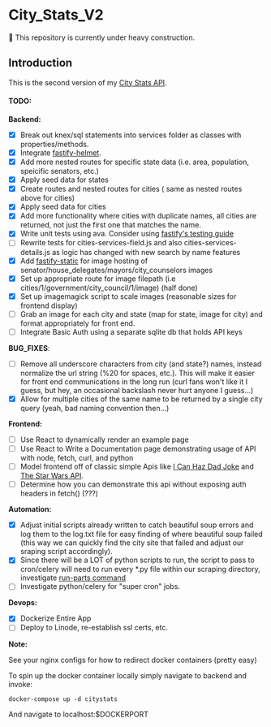 # City_Stats_V2

:construction: This repository is currently under heavy construction.

## Introduction

This is the second version of my [City Stats API](https://citystats.xyz/states/).

#### TODO:

**Backend:**

-   [x] Break out knex/sql statements into services folder as classes with properties/methods.
-   [x] Integrate [fastify-helmet](https://github.com/fastify/fastify-helmet).
-   [x] Add more nested routes for specific state data (i.e. area, population, speicific senators, etc.)
-   [x] Apply seed data for states
-   [x] Create routes and nested routes for cities ( same as nested routes above for cities)
-   [x] Apply seed data for cities
-   [x] Add more functionality where cities with duplicate names, all cities are returned, not just the first one that matches the name.
-   [x] Write unit tests using ava. Consider using [fastify's testing guide](https://fastify.dev/docs/latest/Guides/Testing)
-   [ ] Rewrite tests for cities-services-field.js and also cities-services-details.js as logic has changed with new search by name features
-   [x] Add [fastify-static](https://github.com/fastify/fastify-static) for image hosting of senator/house_delegates/mayors/city_counselors images
-   [x] Set up appropriate route for image filepath (i.e cities/1/government/city_council/1/image) (half done)
-   [x] Set up imagemagick script to scale images (reasonable sizes for frontend display)
-   [ ] Grab an image for each city and state (map for state, image for city) and format appropriately for front end.
-   [ ] Integrate Basic Auth using a separate sqlite db that holds API keys

**BUG_FIXES**:

-   [ ] Remove all underscore characters from city (and state?) names, instead normalize the url string (%20 for spaces, etc.). This will make it easier for front end communications in the long run (curl fans won't like it I guess, but hey, an occasional backslash never hurt anyone I guess...)
-   [x] Allow for multiple cities of the same name to be returned by a single city query (yeah, bad naming convention then...)

**Frontend:**

-   [ ] Use React to dynamically render an example page
-   [ ] Use React to Write a Documentation page demonstrating usage of API with node, fetch, curl, and python
-   [ ] Model frontend off of classic simple Apis like [I Can Haz Dad Joke](https://icanhazdadjoke.com/) and [The Star Wars API](https://swapi.dev/).
-   [ ] Determine how you can demonstrate this api without exposing auth headers in fetch() (???)

**Automation:**

-   [x] Adjust initial scripts already written to catch beautiful soup errors and log them to the log.txt file for easy finding of where beautiful soup failed (this way we can quickly find the city site that failed and adjust our sraping script accordingly).
-   [x] Since there will be a LOT of python scripts to run, the script to pass to cron/celery will need to run every \*.py file within our scraping directory, investigate [run-parts command](https://unix.stackexchange.com/questions/189118/sanely-run-all-scripts-in-a-directory)
-   [ ] Investigate python/celery for "super cron" jobs.

**Devops:**

-   [x] Dockerize Entire App
-   [ ] Deploy to Linode, re-establish ssl certs, etc.

**Note:**

See your nginx configs for how to redirect docker containers (pretty easy)

To spin up the docker container locally simply navigate to backend and invoke:

```
docker-compose up -d citystats
```

And navigate to localhost:$DOCKERPORT
